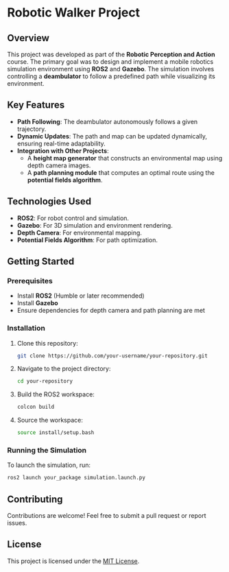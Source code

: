 # Robotic Walker Project

## Overview
This project was developed as part of the **Robotic Perception and Action** course. The primary goal was to design and implement a mobile robotics simulation environment using **ROS2** and **Gazebo**. The simulation involves controlling a **deambulator** to follow a predefined path while visualizing its environment.

## Key Features
- **Path Following**: The deambulator autonomously follows a given trajectory.
- **Dynamic Updates**: The path and map can be updated dynamically, ensuring real-time adaptability.
- **Integration with Other Projects**:
  - A **height map generator** that constructs an environmental map using depth camera images.
  - A **path planning module** that computes an optimal route using the **potential fields algorithm**.

## Technologies Used
- **ROS2**: For robot control and simulation.
- **Gazebo**: For 3D simulation and environment rendering.
- **Depth Camera**: For environmental mapping.
- **Potential Fields Algorithm**: For path optimization.

## Getting Started
### Prerequisites
- Install **ROS2** (Humble or later recommended)
- Install **Gazebo**
- Ensure dependencies for depth camera and path planning are met

### Installation
1. Clone this repository:
   ```bash
   git clone https://github.com/your-username/your-repository.git
   ```
2. Navigate to the project directory:
   ```bash
   cd your-repository
   ```
3. Build the ROS2 workspace:
   ```bash
   colcon build
   ```
4. Source the workspace:
   ```bash
   source install/setup.bash
   ```

### Running the Simulation
To launch the simulation, run:
```bash
ros2 launch your_package simulation.launch.py
```

## Contributing
Contributions are welcome! Feel free to submit a pull request or report issues.

## License
This project is licensed under the [MIT License](LICENSE).


